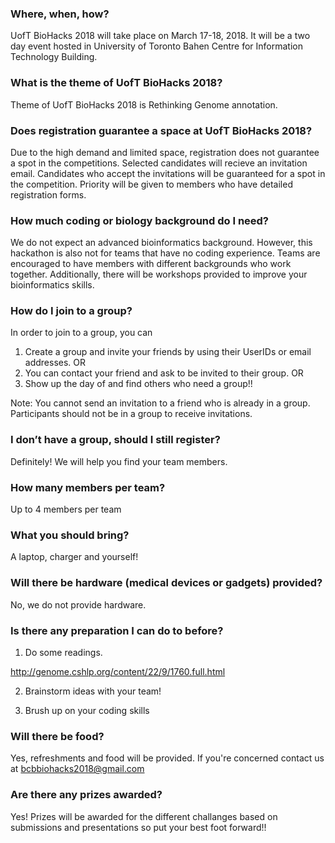 ### Where, when, how?

UofT BioHacks 2018 will take place on March 17-­18, 2018. It will be a two day
event hosted in University of Toronto Bahen Centre for Information Technology
Building.

### What is the theme of UofT BioHacks 2018?

Theme of UofT BioHacks 2018 is Rethinking Genome annotation.

### Does registration guarantee a space at UofT BioHacks 2018?

Due to the high demand and limited space, registration does not guarantee a spot in the competitions. Selected candidates will recieve an invitation email. Candidates who accept the invitations will be guaranteed for a spot in the competition. Priority will be given to members who have detailed registration forms.

### How much coding or biology background do I need?

We do not expect an advanced bioinformatics background. However, this hackathon is also not for teams that have no coding experience. Teams are encouraged to have members with different backgrounds who work together. Additionally, there will be workshops provided to improve your bioinformatics skills.

### How do I join to a group?

In order to join to a group, you can
1) Create a group and invite your friends by using their UserIDs or email addresses.
OR
2) You can contact your friend and ask to be invited to their group.
OR
3) Show up the day of and find others who need a group!!

Note: You cannot send an invitation to a friend who is already in a group. Participants should not be in a group to receive invitations.

### I don’t have a group, should I still register?

Definitely! We will help you find your team members.

### How many members per team?

Up to 4 members per team

### What you should bring?

A laptop, charger and yourself!

### Will there be hardware (medical devices or gadgets) provided?

No, we do not provide hardware.

### Is there any preparation I can do to before?

1) Do some readings.

http://genome.cshlp.org/content/22/9/1760.full.html

2) Brainstorm ideas with your team!

3) Brush up on your coding skills


### Will there be food?

Yes, refreshments and food will be provided.  If you're concerned contact us at bcbbiohacks2018@gmail.com 

### Are there any prizes awarded?

Yes! Prizes will be awarded for the different challanges based on submissions and presentations so put your best foot forward!!
